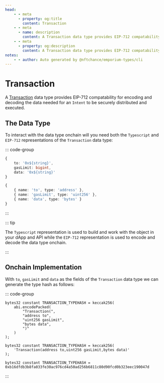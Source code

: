 ```yaml
---
head:
    - - meta
      - property: og:title
        content: Transaction
    - - meta
      - name: description
        content: A Transaction data type provides EIP-712 compatability for encoding and decoding.
    - - meta
      - property: og:description
        content: A Transaction data type provides EIP-712 compatability for encoding and decoding. 
notes:
    - - author: Auto generated by @nftchance/emporium-types/cli
---
```


# Transaction

A [Transaction](/generated/base-types/Transaction) data type provides EIP-712 compatability for encoding and decoding the data needed for an `Intent` to be securely distributed and executed. 

## The Data Type

To interact with the data type onchain will you need both the `Typescript` and `EIP-712` representations of the `Transaction` data type: 

::: code-group

``` typescript [Typescript/Javascript]
{
    to: '0x${string}',
	gasLimit: bigint,
	data: '0x${string}' 
}
```

```typescript [EIP-712]
{
    { name: 'to', type: 'address' },
	{ name: 'gasLimit', type: 'uint256' },
	{ name: 'data', type: 'bytes' } 
}
```

:::

::: tip

The `Typescript` representation is used to build and work with the object in your dApp and API while the `EIP-712` representation is used to encode and decode the data type onchain.

:::

## Onchain Implementation

With `to`, `gasLimit` and `data` as the fields of the `Transaction` data type we can generate the type hash as follows:

::: code-group

```solidity [Verbose.sol]
bytes32 constant TRANSACTION_TYPEHASH = keccak256(
    abi.encodePacked(
        "Transaction(",
		"address to",
		"uint256 gasLimit",
		"bytes data",
        ")"
    )
);
```

```solidity [Inline.sol]
bytes32 constant TRANSACTION_TYPEHASH = keccak256(
    'Transaction(address to,uint256 gasLimit,bytes data)'
);
```

```solidity [Hash.sol]
bytes32 constant TRANSACTION_TYPEHASH = 0xb16dfdb3b8fa033fe30ac976cd4a50ad256b6811c80d90fcd0b323eec190047d
```

:::
